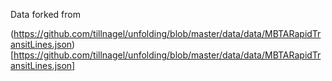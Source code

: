 Data forked from 

(https://github.com/tillnagel/unfolding/blob/master/data/data/MBTARapidTransitLines.json)[https://github.com/tillnagel/unfolding/blob/master/data/data/MBTARapidTransitLines.json]
